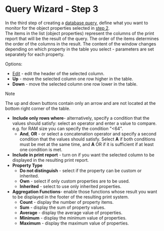 # Query Wizard - Step 3
 
In the third step of creating a [database query](../../../alvao-asset-management/searching/query), define what you want to monitor for the object properties selected in [step 2](query-wizard-2).  
 The items in the list (object properties) represent the columns of the print report that will be the result of the query. The order of the items determines the order of the columns in the result. The content of the window changes depending on which property in the table you select - parameters are set separately for each property.
 
Options:

- [Edit](set-column) -
 edit the header of the selected column.
- **Up** - move the selected column one row higher in the table.
- **Down** - move the selected column one row lower in the table.

> [!NOTE]
> The up and down buttons contain only an arrow and are not located at the bottom right corner of the table.

- **Include only rows where**- alternatively, specify a condition that the values should satisfy: select an operator and enter a value to compare. e.g. for RAM size you can specify the condition "&lt;64".
    - **And**, **OR** -
 or select a concatenation operator and specify a second condition that the values should satisfy. Select **A** if both conditions must be met at the same time, and **A**
 OR if it is sufficient if at least one condition is met.
- **Include in print report** - turn on if you want the selected column to be displayed in the resulting print report.
- **Property Type**
    - **Do not distinguish** - select if the property can be custom or inherited.
    - **Own** - select if only custom properties are to be used.
    - **Inherited** - select to use only inherited properties.
- **Aggregation Functions**- enable those functions whose result you want to be displayed in the footer of the resulting print system.
    - **Count** - display the number of property items.
    - **Sum** - display the sum of property values.
    - **Average** - display the average value of properties.
    - **Minimum** - display the minimum value of properties.
    - **Maximum** - display the maximum value of properties.
